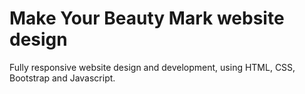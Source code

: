 # Make Your Beauty Mark website design
Fully responsive website design and development, using HTML, CSS, Bootstrap and Javascript.

